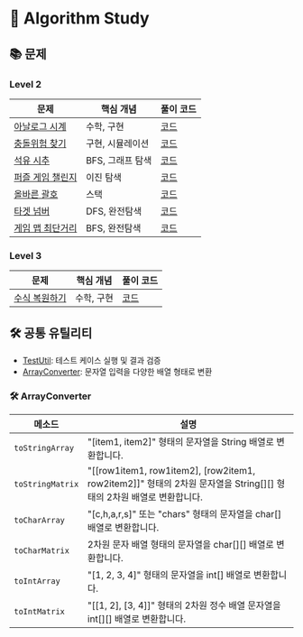 # 🎯 Algorithm Study

## 📚 문제

### Level 2

| 문제                                                                            | 핵심 개념       | 풀이 코드                                                                    |
|-------------------------------------------------------------------------------|-------------|--------------------------------------------------------------------------|
| [아날로그 시계](https://school.programmers.co.kr/learn/courses/30/lessons/250135)   | 수학, 구현      | [코드](./src/main/java/gbpark/programmers/level2/AnalogClock.java)         |
| [충돌위험 찾기](https://school.programmers.co.kr/learn/courses/30/lessons/340211)   | 구현, 시뮬레이션   | [코드](./src/main/java/gbpark/programmers/level2/CollisionDetection.java)  |
| [석유 시추](https://school.programmers.co.kr/learn/courses/30/lessons/250136)     | BFS, 그래프 탐색 | [코드](./src/main/java/gbpark/programmers/level2/OilExtraction.java)       |
| [퍼즐 게임 챌린지](https://school.programmers.co.kr/learn/courses/30/lessons/340212) | 이진 탐색       | [코드](./src/main/java/gbpark/programmers/level2/PuzzleGameChallenge.java) |
| [올바른 괄호](https://school.programmers.co.kr/learn/courses/30/lessons/12909)     | 스택          | [코드](./src/main/java/gbpark/programmers/level2/ValidBrackets.java)       |
| [타겟 넘버](https://school.programmers.co.kr/learn/courses/30/lessons/43165)      | DFS, 완전탐색   | [코드](./src/main/java/gbpark/programmers/level2/TargetNumber.java)        |
| [게임 맵 최단거리](https://school.programmers.co.kr/learn/courses/30/lessons/1844)      | BFS, 완전탐색   | [코드](./src/main/java/gbpark/programmers/level2/ShortestGameMapPath.java)        |

### Level 3

| 문제                                                                          | 핵심 개념  | 풀이 코드                                                                   |
|-----------------------------------------------------------------------------|--------|-------------------------------------------------------------------------|
| [수식 복원하기](https://school.programmers.co.kr/learn/courses/30/lessons/340210) | 수학, 구현 | [코드](./src/main/java/gbpark/programmers/level3/MathReconstruction.java) |

## 🛠 공통 유틸리티

- [TestUtil](./src/main/java/gbpark/common/TestUtil.java): 테스트 케이스 실행 및 결과 검증
- [ArrayConverter](./src/main/java/gbpark/common/ArrayConverter.java): 문자열 입력을 다양한 배열 형태로 변환

### 🛠️ ArrayConverter

| 메소드              | 설명                                                                                            |
|------------------|-----------------------------------------------------------------------------------------------|
| `toStringArray`  | "[item1, item2]" 형태의 문자열을 String 배열로 변환합니다.                                                   |
| `toStringMatrix` | "[[row1item1, row1item2], [row2item1, row2item2]]" 형태의 2차원 문자열을 String[][] 형태의 2차원 배열로 변환합니다. |
| `toCharArray`    | "[c,h,a,r,s]" 또는 "chars" 형태의 문자열을 char[] 배열로 변환합니다.                                           |
| `toCharMatrix`   | 2차원 문자 배열 형태의 문자열을 char[][] 배열로 변환합니다.                                                        |
| `toIntArray`     | "[1, 2, 3, 4]" 형태의 문자열을 int[] 배열로 변환합니다.                                                      |
| `toIntMatrix`    | "[[1, 2], [3, 4]]" 형태의 2차원 정수 배열 문자열을 int[][] 배열로 변환합니다.                                      | |